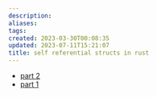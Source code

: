 ```yaml
---
description:
aliases: 
tags: 
created: 2023-03-30T00:08:35
updated: 2023-07-11T15:21:07
title: self referential structs in rust
---
```

- [part 2](https://dev.to/arunanshub/self-referential-structs-in-rust-part-2-1lc2)
- [part 1](https://dev.to/arunanshub/self-referential-structs-in-rust-33cm)
